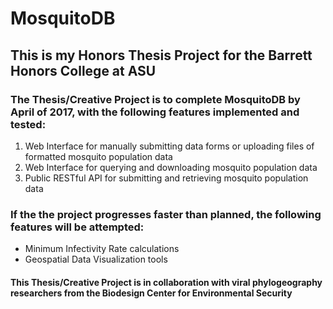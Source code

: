 # MosquitoDB

## This is my Honors Thesis Project for the Barrett Honors College at ASU

### The Thesis/Creative Project is to complete MosquitoDB by April of 2017, with the following features implemented and tested:
1) Web Interface for manually submitting data forms or uploading files of formatted mosquito population data 
2) Web Interface for querying and downloading mosquito population data 
3) Public RESTful API for submitting and retrieving mosquito population data 

### If the the project progresses faster than planned, the following features will be attempted:
* Minimum Infectivity Rate calculations 
* Geospatial Data Visualization tools 

#### This Thesis/Creative Project is in collaboration with viral phylogeography researchers from the Biodesign Center for Environmental Security
